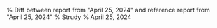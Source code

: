 % Diff between report from "April 25, 2024" and reference report from "April 25, 2024"
% Strudy
% April 25, 2024


